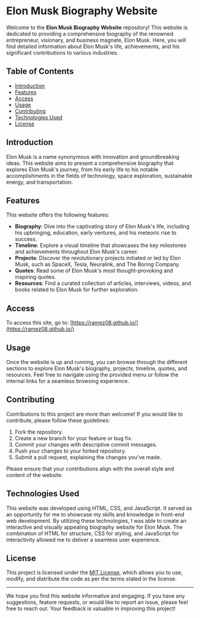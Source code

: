 # Elon Musk Biography Website

Welcome to the **Elon Musk Biography Website** repository! This website is dedicated to providing a comprehensive biography of the renowned entrepreneur, visionary, and business magnate, Elon Musk. Here, you will find detailed information about Elon Musk's life, achievements, and his significant contributions to various industries.

## Table of Contents

- [Introduction](#introduction)
- [Features](#features)
- [Access](#access)
- [Usage](#usage)
- [Contributing](#contributing)
- [Technologies Used](#technologies-used)
- [License](#license)

## Introduction

Elon Musk is a name synonymous with innovation and groundbreaking ideas. This website aims to present a comprehensive biography that explores Elon Musk's journey, from his early life to his notable accomplishments in the fields of technology, space exploration, sustainable energy, and transportation.

## Features

This website offers the following features:

- **Biography**: Dive into the captivating story of Elon Musk's life, including his upbringing, education, early ventures, and his meteoric rise to success.
- **Timeline**: Explore a visual timeline that showcases the key milestones and achievements throughout Elon Musk's career.
- **Projects**: Discover the revolutionary projects initiated or led by Elon Musk, such as SpaceX, Tesla, Neuralink, and The Boring Company.
- **Quotes**: Read some of Elon Musk's most thought-provoking and inspiring quotes.
- **Resources**: Find a curated collection of articles, interviews, videos, and books related to Elon Musk for further exploration.

## Access

To access this site, go to: [https://ramez08.github.io/](https://ramez08.github.io/)

## Usage

Once the website is up and running, you can browse through the different sections to explore Elon Musk's biography, projects, timeline, quotes, and resources. Feel free to navigate using the provided menu or follow the internal links for a seamless browsing experience.

## Contributing

Contributions to this project are more than welcome! If you would like to contribute, please follow these guidelines:

1. Fork the repository.
2. Create a new branch for your feature or bug fix.
3. Commit your changes with descriptive commit messages.
4. Push your changes to your forked repository.
5. Submit a pull request, explaining the changes you've made.

Please ensure that your contributions align with the overall style and content of the website.

## Technologies Used

This website was developed using HTML, CSS, and JavaScript. It served as an opportunity for me to showcase my skills and knowledge in front-end web development. By utilizing these technologies, I was able to create an interactive and visually appealing biography website for Elon Musk. The combination of HTML for structure, CSS for styling, and JavaScript for interactivity allowed me to deliver a seamless user experience.

## License

This project is licensed under the [MIT License](LICENSE), which allows you to use, modify, and distribute the code as per the terms stated in the license.

---

We hope you find this website informative and engaging. If you have any suggestions, feature requests, or would like to report an issue, please feel free to reach out. Your feedback is valuable in improving this project!


